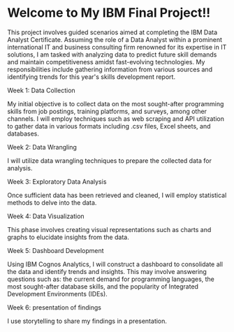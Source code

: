# Welcome to My IBM Final Project!!

This project involves guided scenarios aimed at completing the IBM Data Analyst Certificate. 
Assuming the role of a Data Analyst within a prominent international IT and business consulting firm renowned for its expertise in IT solutions, 
I am tasked with analyzing data to predict future skill demands and maintain competitiveness amidst fast-evolving technologies. 
My responsibilities include gathering information from various sources and identifying trends for this year's skills development report.

Week 1: 
Data Collection

My initial objective is to collect data on the most sought-after programming skills from job postings, training platforms, and surveys, among other channels. 
I will employ techniques such as web scraping and API utilization to gather data in various formats including .csv files, Excel sheets, and databases.

Week 2: 
Data Wrangling

I will utilize data wrangling techniques to prepare the collected data for analysis.

Week 3: 
Exploratory Data Analysis

Once sufficient data has been retrieved and cleaned, I will employ statistical methods to delve into the data.

Week 4: 
Data Visualization

This phase involves creating visual representations such as charts and graphs to elucidate insights from the data.

Week 5: 
Dashboard Development

Using IBM Cognos Analytics, I will construct a dashboard to consolidate all the data and identify trends and insights. 
This may involve answering questions such as:
the current demand for programming languages, the most sought-after database skills, and the popularity of Integrated Development Environments (IDEs).

Week 6: 
presentation of findings

I use storytelling to share my findings in a presentation.
